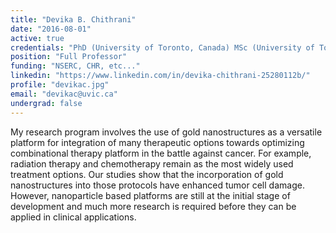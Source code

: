 ```yaml
---
title: "Devika B. Chithrani"
date: "2016-08-01"
active: true
credentials: "PhD (University of Toronto, Canada) MSc (University of Toronto, Canada) BSc (Hons; University of Colombo, Sri Lanka) NSERC Postdoctoral Fellow (University of Toronto, Canada)"
position: "Full Professor"
funding: "NSERC, CHR, etc..."
linkedin: "https://www.linkedin.com/in/devika-chithrani-25280112b/"
profile: "devikac.jpg"
email: "devikac@uvic.ca"
undergrad: false
---
```


My research program involves the use of gold nanostructures as a versatile platform for integration of many therapeutic options towards optimizing combinational therapy platform in the battle against cancer. For example, radiation therapy and chemotherapy remain as the most widely used treatment options. Our studies show that the incorporation of gold nanostructures into those protocols have enhanced tumor cell damage. However, nanoparticle based platforms are still at the initial stage of development and much more research is required before they can be applied in clinical applications.
